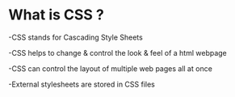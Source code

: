 # What is CSS ?
   -CSS stands for Cascading Style Sheets
   
   -CSS helps to change & control the look & feel of a html webpage
   
   -CSS can control the layout of multiple web pages all at once
   
   -External stylesheets are stored in CSS files

